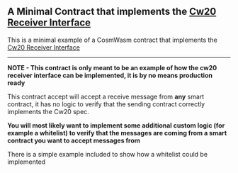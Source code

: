 ## A Minimal Contract that implements the [Cw20 Receiver Interface](https://github.com/CosmWasm/cw-plus/blob/main/packages/cw20/README.md#receiver)

This is a minimal example of a CosmWasm contract that implements the [Cw20 Receiver Interface](https://github.com/CosmWasm/cw-plus/blob/main/packages/cw20/README.md#receiver)

---

**NOTE - This contract is only meant to be an example of how the cw20 receiver interface can be implemented, it is by no means production ready**

This contract accept will accept a receive message from **any** smart contract, it has no logic to verify that the sending contract correctly implements the Cw20 spec.

**You will most likely want to implement some additional custom logic (for example a whitelist) to verify that the messages are coming from a smart contract you want to accept messages from**

There is a simple example included to show how a whitelist could be implemented

